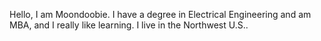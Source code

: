 Hello, I am Moondoobie. I have a degree in Electrical Engineering and am MBA, and I really like learning. I live in the Northwest U.S..
